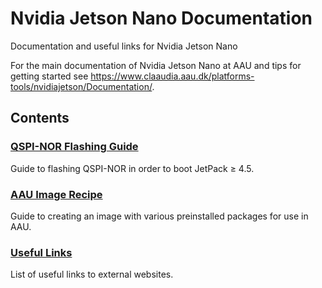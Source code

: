 # Nvidia Jetson Nano Documentation

Documentation and useful links for Nvidia Jetson Nano

For the main documentation of Nvidia Jetson Nano at AAU and tips for getting started see https://www.claaudia.aau.dk/platforms-tools/nvidiajetson/Documentation/.

## Contents

### [QSPI-NOR Flashing Guide](qspi-flash.md)
Guide to flashing QSPI-NOR in order to boot JetPack ≥ 4.5.

### [AAU Image Recipe](image-recipe.md)
Guide to creating an image with various preinstalled packages for use in AAU.

### [Useful Links](useful-links.md)
List of useful links to external websites.
